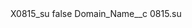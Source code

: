 <?xml version="1.0" encoding="UTF-8"?>
<CustomMetadata xmlns="http://soap.sforce.com/2006/04/metadata" xmlns:xsi="http://www.w3.org/2001/XMLSchema-instance" xmlns:xsd="http://www.w3.org/2001/XMLSchema">
    <label>X0815_su</label>
    <protected>false</protected>
    <values>
        <field>Domain_Name__c</field>
        <value xsi:type="xsd:string">0815.su</value>
    </values>
</CustomMetadata>
